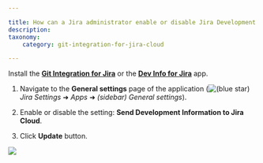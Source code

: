 ```yaml
---

title: How can a Jira administrator enable or disable Jira Development Information?
description:
taxonomy:
    category: git-integration-for-jira-cloud

---
```

Install the [**Git Integration for Jira**](https://marketplace.atlassian.com/4984) or the [**Dev Info for Jira**](https://marketplace.atlassian.com/1219270) app.

1.  Navigate to the **General settings** page of the application (![(blue star)](/wiki/s/-1639011364/6452/8b4898d3c114827e64ec143b4fa79bb76a6cfa5b/_/images/icons/emoticons/star_blue.png) _Jira Settings_ ➜ _Apps_ ➜ _(sidebar) General settings_).

2.  Enable or disable the setting: **Send Development Information to Jira Cloud**.

3.  Click **Update** button.


![](https://bigbrassband.atlassian.net/wiki/download/thumbnails/1941373145/gitcloud-gencfg-send-devinfo-to-jira-cloud.png?version=1&modificationDate=1631350766174&cacheVersion=1&api=v2&width=680&height=515)

